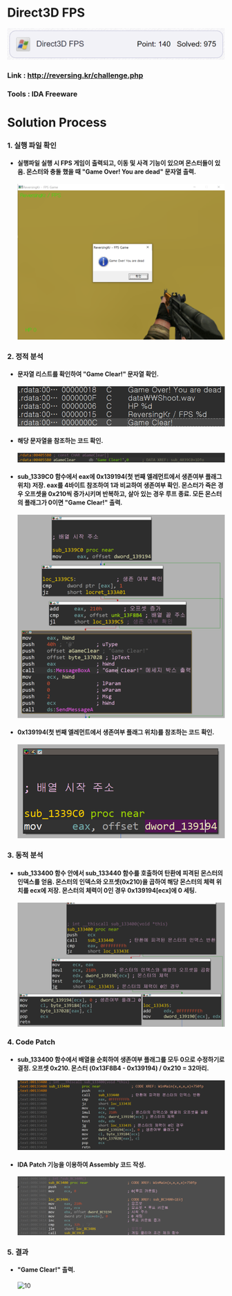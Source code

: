 # **Direct3D FPS**

![01](Image/01.PNG?raw=true)
### Link : http://reversing.kr/challenge.php
### Tools : IDA Freeware

# **Solution Process**
### 1. 실행 파일 확인
  - #### 실행파일 실행 시 FPS 게임이 출력되고, 이동 및 사격 기능이 있으며 몬스터들이 있음. 몬스터와 충돌 했을 때 "Game Over! You are dead" 문자열 출력.
    ![02](Image/02.PNG?raw=true)

### 2. 정적 분석
  - #### 문자열 리스트를 확인하여 "Game Clear!" 문자열 확인.
    ![03](Image/03.PNG?raw=true)

  - #### 해당 문자열을 참조하는 코드 확인.
    ![04](Image/04.PNG?raw=true)

  - #### sub_1339C0 함수에서 eax에 0x139194(첫 번째 엘레먼트에서 생존여부 플래그 위치) 저장. eax를 4바이트 참조하여 1과 비교하여 생존여부 확인. 몬스터가 죽은 경우 오프셋을 0x210씩 증가시키며 반복하고, 살아 있는 경우 루프 종료. 모든 몬스터의 플래그가 0이면 "Game Clear!" 출력.
    ![05](Image/05.PNG?raw=true)

  - #### 0x139194(첫 번째 엘레먼트에서 생존여부 플래그 위치)를 참조하는 코드 확인.
    ![06](Image/06.PNG?raw=true)

### 3. 동적 분석
  - #### sub_133400 함수 안에서 sub_133440 함수를 호출하여 탄환에 피격된 몬스터의 인덱스를 얻음. 몬스터의 인덱스와 오프셋(0x210)을 곱하여 해당 몬스터의 체력 위치를 ecx에 저장. 몬스터의 체력이 0인 경우 0x139194[ecx]에 0 세팅.
    ![07](Image/07.PNG?raw=true)


### 4. Code Patch
  - #### sub_133400 함수에서 배열을 순회하여 생존여부 플래그를 모두 0으로 수정하기로 결정. 오프셋 0x210. 몬스터 (0x13F8B4 - 0x139194) / 0x210 = 32마리.
    ![08](Image/08.PNG?raw=true)

  - #### IDA Patch 기능을 이용하여 Assembly 코드 작성.
    ![09](Image/09.PNG?raw=true)

### 5. 결과
  - #### "Game Clear!" 출력.
    ![10](Image/10.PNG?raw=true)